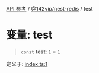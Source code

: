[API 参考](../../../packages.md) / [@142vip/nest-redis](../index.md) / test

# 变量: test

> `const` **test**: `1` = `1`

定义于: [index.ts:1](https://github.com/142vip/core-x/blob/293ce1057e8ca17514533d1e98d7acd05ef45b34/packages/nest-redis/src/index.ts#L1)
